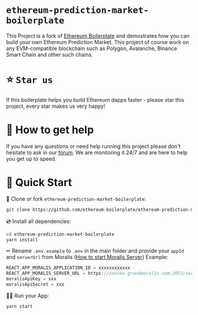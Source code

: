 # `ethereum-prediction-market-boilerplate`

This Project is a fork of [Ethereum Boilerplate](https://github.com/ethereum-boilerplate/ethereum-boilerplate) and demostrates how you can build your own Ethereum Prediction Market. This project of course work on any EVM-compatible blockchain such as Polygon, Avalanche, Binance Smart Chain and other such chains.

<!-- ![dapp3](https://user-images.githubusercontent.com/78314301/140418251-18b4b3bc-2241-4174-886d-daafe9d6ad3b.gif) -->

# ⭐️ `Star us`
If this boilerplate helps you build Ethereum dapps faster - please star this project, every star makes us very happy!

# 🤝 How to get help
If you have any questions or need help running this project please don't hesitate to ask in our [forum](https://forum.moralis.io/t/ethereum-prediction-market-boilerplate-questions/5020). We are monitoring it 24/7 and are here to help you get up to speed.

# 🚀 Quick Start

📄 Clone or fork `ethereum-prediction-market-boilerplate`:
```sh
git clone https://github.com/ethereum-boilerplate/ethereum-prediction-market-boilerplate.git
```
💿 Install all dependencies:
```sh
cd ethereum-prediction-market-boilerplate
yarn install 
```
✏ Rename `.env.example` to `.env` in the main folder and provide your `appId` and `serverUrl` from Moralis ([How to start Moralis Server](https://docs.moralis.io/moralis-server/getting-started/create-a-moralis-server)) 
Example:
```jsx
REACT_APP_MORALIS_APPLICATION_ID = xxxxxxxxxxxx
REACT_APP_MORALIS_SERVER_URL = https://xxxxxx.grandmoralis.com:2053/server
moralisApiKey = xxx
moralisApiSecret = xxx
```
🚴‍♂️ Run your App:
```sh
yarn start
```
